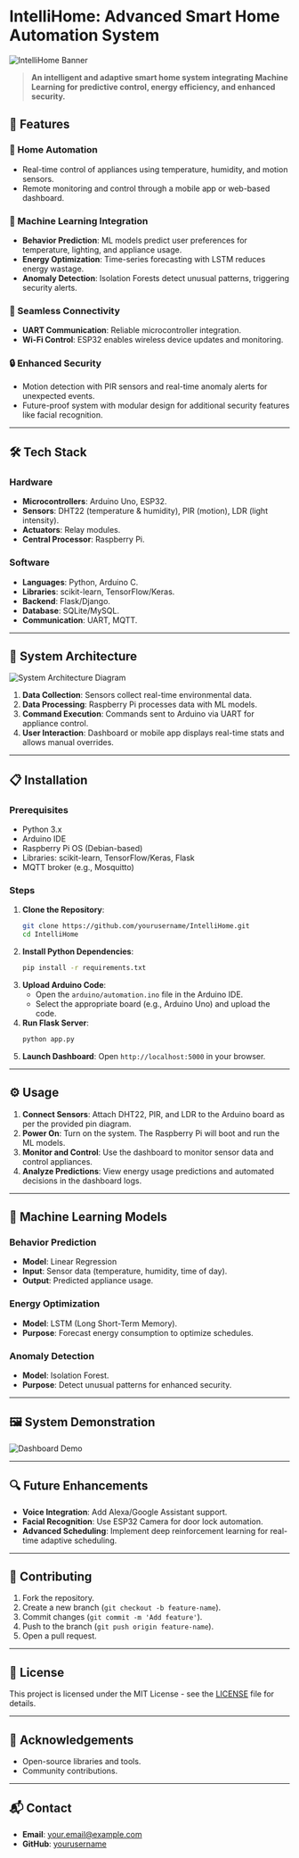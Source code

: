 # IntelliHome: Advanced Smart Home Automation System

![IntelliHome Banner](https://example.com/banner-image.png)

> **An intelligent and adaptive smart home system integrating Machine Learning for predictive control, energy efficiency, and enhanced security.**

## 🚀 Features

### 🏡 Home Automation
- Real-time control of appliances using temperature, humidity, and motion sensors.
- Remote monitoring and control through a mobile app or web-based dashboard.

### 🤖 Machine Learning Integration
- **Behavior Prediction**: ML models predict user preferences for temperature, lighting, and appliance usage.
- **Energy Optimization**: Time-series forecasting with LSTM reduces energy wastage.
- **Anomaly Detection**: Isolation Forests detect unusual patterns, triggering security alerts.

### 🔗 Seamless Connectivity
- **UART Communication**: Reliable microcontroller integration.
- **Wi-Fi Control**: ESP32 enables wireless device updates and monitoring.

### 🔒 Enhanced Security
- Motion detection with PIR sensors and real-time anomaly alerts for unexpected events.
- Future-proof system with modular design for additional security features like facial recognition.

---

## 🛠️ Tech Stack

### **Hardware**
- **Microcontrollers**: Arduino Uno, ESP32.
- **Sensors**: DHT22 (temperature & humidity), PIR (motion), LDR (light intensity).
- **Actuators**: Relay modules.
- **Central Processor**: Raspberry Pi.

### **Software**
- **Languages**: Python, Arduino C.
- **Libraries**: scikit-learn, TensorFlow/Keras.
- **Backend**: Flask/Django.
- **Database**: SQLite/MySQL.
- **Communication**: UART, MQTT.

---

## 📐 System Architecture

![System Architecture Diagram](https://example.com/system-architecture.png)

1. **Data Collection**: Sensors collect real-time environmental data.
2. **Data Processing**: Raspberry Pi processes data with ML models.
3. **Command Execution**: Commands sent to Arduino via UART for appliance control.
4. **User Interaction**: Dashboard or mobile app displays real-time stats and allows manual overrides.

---

## 📋 Installation

### Prerequisites
- Python 3.x
- Arduino IDE
- Raspberry Pi OS (Debian-based)
- Libraries: scikit-learn, TensorFlow/Keras, Flask
- MQTT broker (e.g., Mosquitto)

### Steps
1. **Clone the Repository**:
   ```bash
   git clone https://github.com/yourusername/IntelliHome.git
   cd IntelliHome
   ```
2. **Install Python Dependencies**:
   ```bash
   pip install -r requirements.txt
   ```
3. **Upload Arduino Code**:
   - Open the `arduino/automation.ino` file in the Arduino IDE.
   - Select the appropriate board (e.g., Arduino Uno) and upload the code.
4. **Run Flask Server**:
   ```bash
   python app.py
   ```
5. **Launch Dashboard**:
   Open `http://localhost:5000` in your browser.

---

## ⚙️ Usage

1. **Connect Sensors**: Attach DHT22, PIR, and LDR to the Arduino board as per the provided pin diagram.
2. **Power On**: Turn on the system. The Raspberry Pi will boot and run the ML models.
3. **Monitor and Control**: Use the dashboard to monitor sensor data and control appliances.
4. **Analyze Predictions**: View energy usage predictions and automated decisions in the dashboard logs.

---

## 🤖 Machine Learning Models

### Behavior Prediction
- **Model**: Linear Regression
- **Input**: Sensor data (temperature, humidity, time of day).
- **Output**: Predicted appliance usage.

### Energy Optimization
- **Model**: LSTM (Long Short-Term Memory).
- **Purpose**: Forecast energy consumption to optimize schedules.

### Anomaly Detection
- **Model**: Isolation Forest.
- **Purpose**: Detect unusual patterns for enhanced security.

---

## 🖼️ System Demonstration

![Dashboard Demo](https://example.com/dashboard-demo.gif)

---

## 🔍 Future Enhancements
- **Voice Integration**: Add Alexa/Google Assistant support.
- **Facial Recognition**: Use ESP32 Camera for door lock automation.
- **Advanced Scheduling**: Implement deep reinforcement learning for real-time adaptive scheduling.

---

## 🤝 Contributing

1. Fork the repository.
2. Create a new branch (`git checkout -b feature-name`).
3. Commit changes (`git commit -m 'Add feature'`).
4. Push to the branch (`git push origin feature-name`).
5. Open a pull request.

---

## 📄 License
This project is licensed under the MIT License - see the [LICENSE](LICENSE) file for details.

---

## 🌟 Acknowledgements
- Open-source libraries and tools.
- Community contributions.

---

## 📬 Contact
- **Email**: your.email@example.com
- **GitHub**: [yourusername](https://github.com/yourusername)

